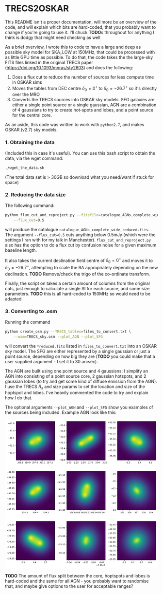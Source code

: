 # TRECS2OSKAR
This README isn't a proper documentation, will more be an overview of the code, and will explain which bits are hard-coded, that you probably want to change if you're going to use it. I'll chuck **TODO**s throughout for anything I think is dodgy that might need checking as well

As a brief overview, I wrote this to code to have a large and deep as possible sky model for SKA_LOW at 150MHz, that could be processed with as little GPU time as possible. To do that, the code takes the the large-sky FITS files linked in the original TRECS paper (https://doi.org/10.1093/mnras/sty2603) and does the following:
1. Does a flux cut to reduce the number of sources for less compute time in OSKAR sims
2. Moves the tables from DEC centre $\delta_0=0^\circ$ to $\delta_0=-26.7^\circ$ so it's directly over the MRO
3. Converts the TRECS sources into OSKAR sky models. SFG galaxies are either a single point source or a single gaussian, AGN are a combination of 4 gaussians to try to create hot-spots and lobes, and a point source for the central core.

As an aside, this code was written to work with `python2.7`, and makes OSKAR (v2.7) sky models.

### 1. Obtaining the data
(Included this in case it's useful). You can use this bash script to obtain the data, via the wget command:
```sh
./wget_the_data.sh
```
(The total data set is > 30GB so download what you need/want if stuck for space)

### 2. Reducing the data size
The following command:
```sh
python flux_cut_and_reproject.py --fitsfile=catalogue_AGNs_complete_wide.fits \
    --flux_cut=0.5
```
will produce the catalogue `catalogue_AGNs_complete_wide_reduced.fits`. The argument `--flux_cut=0.5` cuts anything below 0.5mJy (which were the settings I ran with for my talk in Manchester). `flux_cut_and_reproject.py` also has the option to do a flux cut by confusion noise for a given maximum baseline length.

It also takes the current declination field centre of $\delta_0=0^\circ$ and moves it to $\delta_0=-26.7^\circ$, attempting to scale the RA appropriately depending on the new declination. **TODO** Remove/check the trigo of the co-ordinate transform.

Finally, the script on takes a certain amount of columns from the original cats, just enough to calculate a single SI for each source, and some size parameters. **TODO** this is all hard-coded to 150MHz so would need to be adapted.

### 3. Converting to .osm
Running the command
```sh
python create_osm.py --TRECS_tables=files_to_convert.txt \
    --osm=TRECS_sky.osm --plot_AGN --plot_SFG
```
will convert the `*reduced.fits` listed in `files_to_convert.txt` into an OSKAR sky model. The SFG are either represented by a single gaussian or just a point source, depending on how big they are (**TODO** you could make that a user supplied argument - I set it to 30 arcsec).

The AGN are built using one point source and 4 gaussians; I simplify an AGN into consisting of a point source core, 2 gaussian hotspots, and 2 gaussian lobes (to try and get some kind of diffuse emission from the AGN). I use the TRECS $R_s$ and size params to set the location and size of the hoptspot and lobes. I've heavily commented the code to try and explain how I do that.

The optional arguments `--plot_AGN` and `--plot_SFG` show you examples of the sources being included. Example AGN look like this:

![](example_AGNs_in_osm.png)

**TODO** The amount of flux split between the core, hoptspots and lobes is hard-coded and the same for all AGN - you probably want to randomise that, and maybe give options to the user for acceptable ranges?
